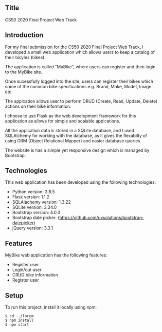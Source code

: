 ## Title

CS50 2020 Final Project Web Track

## Introduction

For my final submission for the CS50 2020 Final Project Web Track, I developed a small web application which allows users to keep a catalog of their bicyles (bikes).

The application is called "MyBike", where users can register and then login to the MyBike site.

Once sucessfully logged into the site, users can register their bikes which some of the common bike specifications e.g. Brand, Make, Model, Image etc.

The applcation allows user to perform CRUD (Create, Read, Update, Delete) actions on their bike information.

I choose to use Flask as the web development framework for this application as allows for simple and scalable applcations.

All the applcation data is stored in a SQLite database, and I used SQLAlchemy for working with the database, as it gives the flexabilty of using ORM (Object Relational Mapper) and easier database queries.

The website is has a simple yet responsive design which is managed by Bootstrap.


## Technologies
This web application has been developed using the following technologies:

* Python version: 3.8.5
* Flask version: 1.1.2
* SQLAlachemy version: 1.3.22
* SQLite version: 3.34.0
* Bootstrap version: 4.0.0
* Bootstrap date picker: (https://github.com/uxsolutions/bootstrap-datepicker)
* jQuery version: 3.3.1


## Features
MyBike web application has the following features:
* Register user
* Login/out user
* CRUD bike information
* Register user
	
## Setup
To run this project, install it locally using npm:

```
$ cd ../lorem
$ npm install
$ npm start
```